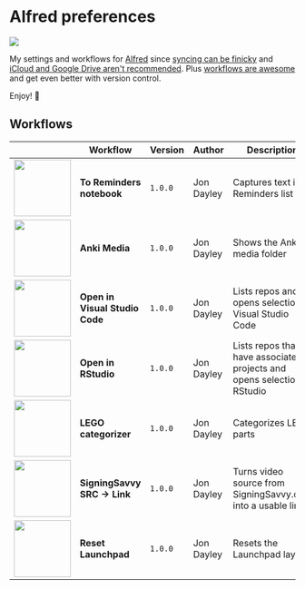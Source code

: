 # Alfred preferences

![](https://img.shields.io/github/v/release/cadnza/Alfred.alfredpreferences)

My settings and workflows for [Alfred](https://www.alfredapp.com/) since [syncing can be finicky](https://www.alfredapp.com/help/advanced/sync/#second-mac) and [iCloud and Google Drive aren't recommended](https://www.alfredapp.com/help/advanced/sync/#services). Plus [workflows are awesome](https://www.alfredapp.com/workflows/) and get even better with version control.

Enjoy! 🎩

## Workflows

| | Workflow | Version | Author | Description |
|-|-|-|-|-|
| <img src="readmeImages/2A8E3845-68BF-4C43-B2CA-107003CAAC35.png" width="100"></img> | **To Reminders notebook** | `1.0.0` | Jon Dayley | Captures text in a Reminders list |
| <img src="readmeImages/365BFEB1-2246-4D25-B984-BD488F863F9B.png" width="100"></img> | **Anki Media** | `1.0.0` | Jon Dayley | Shows the Anki media folder |
| <img src="readmeImages/1A64D5D1-855A-49A5-B19D-EC5304351B59.png" width="100"></img> | **Open in Visual Studio Code** | `1.0.0` | Jon Dayley | Lists repos and opens selection in Visual Studio Code |
| <img src="readmeImages/AA2999AB-83F5-4382-A1A5-804C5872BD56.png" width="100"></img> | **Open in RStudio** | `1.0.0` | Jon Dayley | Lists repos that have associated R projects and opens selection in RStudio |
| <img src="readmeImages/8F342235-7883-420E-B4F8-2EBFEB8E0F0F.png" width="100"></img> | **LEGO categorizer** | `1.0.0` | Jon Dayley | Categorizes LEGO parts |
| <img src="readmeImages/2D16C00B-587F-492B-9976-AE19BBDE55C0.png" width="100"></img> | **SigningSavvy SRC → Link** | `1.0.0` | Jon Dayley | Turns video source from SigningSavvy.com into a usable link |
| <img src="readmeImages/A668CBA7-DDB7-4E97-BF4D-4DAF2CC5EE2F.png" width="100"></img> | **Reset Launchpad** | `1.0.0` | Jon Dayley | Resets the Launchpad layout |
